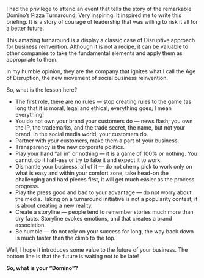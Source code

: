 I had the privilege to attend an event that tells the story of the remarkable Domino’s Pizza Turnaround, Very inspiring. It inspired me to write this briefing. It is a story of courage of leadership that was willing to risk it all for a better future.

This amazing turnaround is a display a classic case of Disruptive approach for business reinvention. Although it is not a recipe, it can be valuable to other companies to take the fundamental elements and apply them as appropriate to them.

In my humble opinion, they are the company that ignites what I call the Age of Disruption, the new movement of social business reinvention.

So, what is the lesson here?

* The first role, there are no rules — stop creating rules to the game (as long that it is moral, legal and ethical, everything goes; I mean everything!
* You do not own your brand your customers do — news flash; you own the IP, the trademarks, and the trade secret, the name, but not your brand. In the social media world, your customers do.
* Partner with your customers, make them a part of your business.
* Transparency is the new corporate politics.
* Play your hand “all in” or nothing — it is a game of 100% or nothing. You cannot do it half-ass or try to fake it and expect it to work.
* Dismantle your business, all of it — do not cherry pick to work only on what is easy and within your comfort zone, take head-on the challenging and hard pieces first, it will get much easier as the process progress.
* Play the press good and bad to your advantage — do not worry about the media. Taking on a turnaround initiative is not a popularity contest; it is about creating a new reality.
* Create a storyline — people tend to remember stories much more than dry facts. Storyline evokes emotions, and that creates a brand association.
* Be humble — do not rely on your success for long, the way back down is much faster than the climb to the top.

Well, I hope it introduces some value to the future of your business. The bottom line is that the future is waiting not to be late!

**So, what is your “Domino”?**